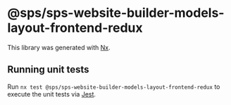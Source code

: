 # @sps/sps-website-builder-models-layout-frontend-redux

This library was generated with [Nx](https://nx.dev).

## Running unit tests

Run `nx test @sps/sps-website-builder-models-layout-frontend-redux` to execute the unit tests via [Jest](https://jestjs.io).
